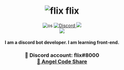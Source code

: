 <div align="center">
  <h1><img src="https://cdn.discordapp.com/avatars/983759601268826193/a_f8cf9d47f2606d9fd60cfbc812e9f3fa.gif?size=32" alt="flix" /> flix</h1>
  
  <img alt="os" src="https://img.shields.io/badge/os-Arch Linux-blueviolet" />
  <a href="https://discord.gg/wBqe8VTtfr"><img alt="Discord" src="https://img.shields.io/badge/flix%238000-7289DA?style=flat&logo=discord&logoColor=white"/>
  </a>
  <img src="https://komarev.com/ghpvc/?username=flixthe"/> <br />
  <img src="https://skillicons.dev/icons?i=nodejs,javascript,react,html,css,vscode,discord&theme=dark" />
<h4>I am a discord bot developer. I am learning front-end.</b></h4>
<h3>
  📌 Discord account: flix#8000 <br />
  <a href="https://discord.gg/wBqe8VTtfr">📌 Angel Code Share</a>
  </h3>
 <br />
